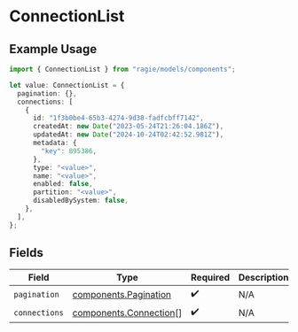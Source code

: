 # ConnectionList

## Example Usage

```typescript
import { ConnectionList } from "ragie/models/components";

let value: ConnectionList = {
  pagination: {},
  connections: [
    {
      id: "1f3b0be4-65b3-4274-9d38-fadfcbff7142",
      createdAt: new Date("2023-05-24T21:26:04.186Z"),
      updatedAt: new Date("2024-10-24T02:42:52.981Z"),
      metadata: {
        "key": 895386,
      },
      type: "<value>",
      name: "<value>",
      enabled: false,
      partition: "<value>",
      disabledBySystem: false,
    },
  ],
};
```

## Fields

| Field                                                            | Type                                                             | Required                                                         | Description                                                      |
| ---------------------------------------------------------------- | ---------------------------------------------------------------- | ---------------------------------------------------------------- | ---------------------------------------------------------------- |
| `pagination`                                                     | [components.Pagination](../../models/components/pagination.md)   | :heavy_check_mark:                                               | N/A                                                              |
| `connections`                                                    | [components.Connection](../../models/components/connection.md)[] | :heavy_check_mark:                                               | N/A                                                              |